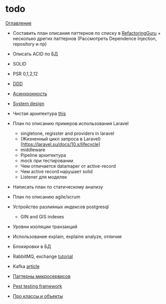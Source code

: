 todo
============
[Оглавление](../README.md)

- Составить план описания паттернов по списку в [RefactoringGuru](https://github.com/RefactoringGuru/design-patterns-php) + несколько дрегих паттернов (Рассмотреть Dependence Injection, repository и пр)
- Описать ACID по БД
- SOLID
- PSR 0,1,2,12
- [DDD](https://habr.com/ru/companies/dododev/articles/489352/)
- [Асинхронность](https://habr.com/ru/companies/jugru/articles/446562/)
- [System design](https://habr.com/ru/companies/jugru/articles/446562/)
- Чистая архитектура [this](https://habr.com/ru/articles/269589/)
- План по описанию примеров использования Laravel
    + singletone, regisster and providers in laravel
    + (Жизненный цикл запроса в Laravel)[https://laravel.su/docs/10.x/lifecycle]
    + middleware
    + Pipeline архитектура
    + mock при тестировании
    + Чем отличается datamaper от active-record
    + Чем active record нарушает solid
    + Listener для моделек
- Написать план по статическому анализу
- План по описанию agile/scrum
- Устройство разлияных индексов postgresql
    + GIN and GIS indexes

- Уровни изоляции транзакций
- Использование explain, explaine analyze, отличия
- Блокировки в БД
- RabbitMQ, exchange [tutorial](https://www.rabbitmq.com/tutorials)
- Kafka [article](https://habr.com/ru/companies/itsumma/articles/416629/)
- [Паттерны микросервисов](https://cloud.vk.com/blog/26-osnovnyh-patternov-mikroservisnoj-razrabotki)
- [Pest testing framework](https://pestphp.com/) 
- [Про классы и объекты](https://www.php.net/manual/ru/language.oop5.php)